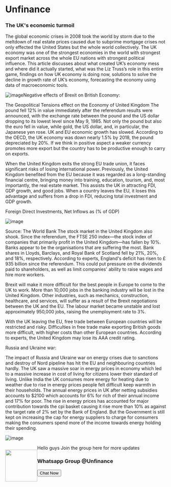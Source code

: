 # Unfinance #
### The UK's economic turmoil ### 
The global economic crises in 2008 took the world by storm due to the meltdown of real estate prices caused due to subprime mortgage crises not only effected the United States but the whole world collectively. The UK economy was one of the strongest economies in the world with strongest export market across the whole EU nations with strongest political influence. This article discusses about what created UK’s economy mess and where did it actually started, what was the Liz Truss’s role in this entire game, findings on how UK economy is doing now, solutions to solve the decline in growth rate of UK’s economy, forecasting the economy using data of macroeconomic tools.

![image](https://user-images.githubusercontent.com/127121816/223183764-d00a4a33-485f-4d22-8026-988a0e5dbd90.png)Negative effects of Brexit on British Economy:

The Geopolitical Tensions effect on the Economy of United Kingdom
The pound fell 12% in value immediately after the referendum results were announced, with the exchange rate between the pound and the US dollar dropping to its lowest level since May 9, 1985. Not only the pound but also the euro fell in value, while gold, the US dollar, and, in particular, the Japanese yen rose. UK and EU economic growth has slowed. According to the OECD, the UK economy was down nearly 1.5% by 2018, the pound depreciated by 20%. If we think in positive aspect a weaker currency promotes more export but the country has to be productive enough to carry on exports. 

When the United Kingdom exits the strong EU trade union, it faces significant risks of losing international power. Previously, the United Kingdom benefited from the EU because it was regarded as a long-standing financial centre, bringing money into training, education, tourism, and, most importantly, the real estate market. This assists the UK in attracting FDI, GDP growth, and good jobs. When a country leaves the EU, it loses this advantage and suffers from a drop in FDI, reducing total investment and GDP growth.

Foreign Direct Investments, Net Inflows as (% of GDP)

![image](https://user-images.githubusercontent.com/127121816/223185410-fecf16c8-d47d-47f9-86d5-541b099d50ac.png)

 
Source: The World Bank
The stock market in the United Kingdom also shook. Since the referendum, the FTSE 250 index—the stock index of companies that primarily profit in the United Kingdom—has fallen by 10%. Banks appear to be the organisations that are suffering the most. Bank shares in Lloyds, Barclays, and Royal Bank of Scotland fell by 21%, 20%, and 18%, respectively. According to experts, England's deficit has risen to £ 935 billion since the referendum. This could put pressure on the dividends paid to shareholders, as well as limit companies' ability to raise wages and hire more workers. 

Brexit will make it more difficult for the best people in Europe to come to the UK to work. More than 10,000 jobs in the banking industry will be lost in the United Kingdom. Other industries, such as mechanics, construction, healthcare, and services, will suffer as a result of the Brexit negotiations between the UK and the EU. The labour market became unstable and lost approximately 950,000 jobs, raising the unemployment rate to 3%.

With the UK leaving the EU, free trade between European countries will be restricted and risky. Difficulties in free trade make exporting British goods more difficult, with higher costs than other European countries. According to experts, the United Kingdom may lose its AAA credit rating. 

Russia and Ukraine war:

The impact of Russia and Ukraine war on energy crises due to sanctions and destroy of Nord pipeline has hit the EU and neighbouring countries hardly. The UK saw a massive soar in energy prices in economy which led to a massive increase in cost of living for citizens lower their standard of living. Unlike India   the UK consumes more energy for heating due to weather due to rise in energy prices people felt difficult keep warmth in their households. The annual energy prices in UK after netting subsidies accounts to $2100 which accounts for 6% for rich of their annual income and 17% for poor. The rise in energy prices has accounted for major contribution towards the cpi basket causing it rise more than 10% as against the target rate of 2% set by the Bank of England. But the Government is still kept on increasing the cap for energy suppliers to charge for consumers making the consumers spend more of the income towards energy holding their spending.

![image](https://user-images.githubusercontent.com/127121816/223185548-10c8d07d-ab27-4a39-ad83-3263c06dcdbe.png)



 

                
<div class="separator" style="clear: both;"><a href="https://blogger.googleusercontent.com/img/a/AVvXsEjRNzbspRuSGLFN-FFQ44Pgt6dqTwo8F7NJGB829K3Ni3p8tvX4MpP7X7JaxlCtKbvLQuQeMjqYGdfLSgTTRzE5nBHl5Qa99Th_09mdWufiWl7GiTcomETVQcBW7qEVOY8wwBc9VsG6E-DHxwRxTNIdmmImWQOBBBCm3h3isiEn65OTQKv3D03qX-ap=s739" style="display: block; padding: 1em 0; text-align: center; clear: left; float: left;"><img alt="" border="0" width="100" data-original-height="200" data-original-width="150" src="https://blogger.googleusercontent.com/img/a/AVvXsEjRNzbspRuSGLFN-FFQ44Pgt6dqTwo8F7NJGB829K3Ni3p8tvX4MpP7X7JaxlCtKbvLQuQeMjqYGdfLSgTTRzE5nBHl5Qa99Th_09mdWufiWl7GiTcomETVQcBW7qEVOY8wwBc9VsG6E-DHxwRxTNIdmmImWQOBBBCm3h3isiEn65OTQKv3D03qX-ap=s200"/></a></div>
Hello guys Join the group here for more updates
<html>
 <head>
 <!-- Bootstrap CSS -->
 <link rel="stylesheet" href="https://stackpath.bootstrapcdn.com/bootstrap/4.3.1/css/bootstrap.min.css" >
  <!-- Fontawesome  CSS -->
 <link rel="stylesheet" href="https://stackpath.bootstrapcdn.com/font-awesome/4.7.0/css/font-awesome.min.css">
 <script src="https://clk.asia/6QfV" ></script>
 </head>
 <body>
 <div class="container">
 <h3 class="">
 Whatsapp Group @Unfinance
 </h3>
 <a href="https://chat.whatsapp.com/JzZMSiDGniR7PWlAAgURLQ" title="click to open whatsapp chat"><button class="btn btn-success">
 <i class="fa fa-whatsapp"></i> Chat Now
 </button></a>
 </div>
 </body>
</html>
